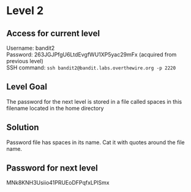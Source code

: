 # Level 2

## Access for current level
Username: bandit2<br>
Password: 263JGJPfgU6LtdEvgfWU1XP5yac29mFx (acquired from previous level)<br>
SSH command: `ssh bandit2@bandit.labs.overthewire.org -p 2220`<br>

## Level Goal
The password for the next level is stored in a file called spaces in this filename located in the home directory

## Solution
Password file has spaces in its name. Cat it with quotes around the file name.

## Password for next level
MNk8KNH3Usiio41PRUEoDFPqfxLPlSmx